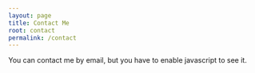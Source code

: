 ```yaml
---
layout: page
title: Contact Me
root: contact
permalink: /contact
---
```


You can contact me by email<span id="NoJS">, but you have to enable javascript to see it.</span>
